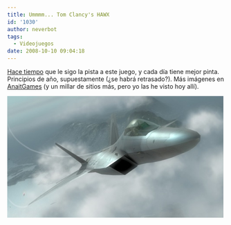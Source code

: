 ```yaml
---
title: Ummmm... Tom Clancy's HAWX
id: '1030'
author: neverbot
tags:
  - Videojuegos
date: 2008-10-10 09:04:18
---
```


[Hace tiempo](https://neverbot.com/juegos/videojuegos/tom-clancys-hawx/) que le sigo la pista a este juego, y cada día tiene mejor pinta. Principios de año, supuestamente (¿se habrá retrasado?). Más imágenes en [AnaitGames](http://www.anaitgames.com/imagenes-de-tom-clancys-hawx/) (y un millar de sitios más, pero yo las he visto hoy allí). 

![HAWX](./ummmm-tom-clancys-hawx/hawx.jpg "HAWX")